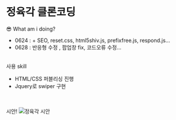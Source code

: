 <h1>정육각 클론코딩</h1>

😎 What am i doing?

- 0624 : + SEO, reset.css, html5shiv.js, prefixfree.js, respond.js...<br>
- 0628 : 반응형 수정 , 팝업창 fix, 코드오류 수정...
<br><br>

사용 skill
 - HTML/CSS 퍼블리싱 진행 
 - Jquery로 swiper 구현
<br><br><br>

시안!
![정육각 시안](https://user-images.githubusercontent.com/83911617/175537609-828e28ac-e134-4b7f-ba6e-60f70fc1ce7b.png)
